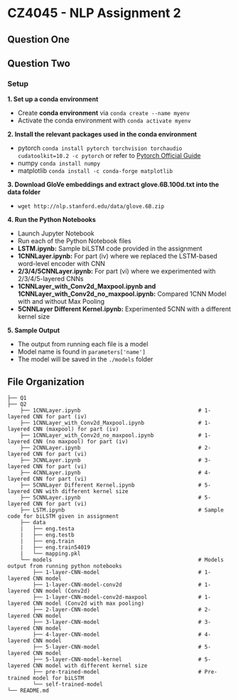 # CZ4045 - NLP Assignment 2

## Question One

## Question Two

### Setup
**1. Set up a conda environment**
- Create **conda environment** via `conda create --name myenv`
- Activate the conda environment with `conda activate myenv`

**2. Install the relevant packages used in the conda environment**
- pytorch `conda install pytorch torchvision torchaudio cudatoolkit=10.2 -c pytorch` or refer to [Pytorch Official Guide](https://pytorch.org/)
- numpy `conda install numpy`
- matplotlib `conda install -c conda-forge matplotlib`

**3. Download GloVe embeddings and extract glove.6B.100d.txt into the data folder**
- `wget http://nlp.stanford.edu/data/glove.6B.zip`

**4. Run the Python Notebooks**
- Launch Jupyter Notebook
- Run each of the Python Notebook files
- **LSTM.ipynb:** Sample biLSTM code provided in the assignment
- **1CNNLayer.ipynb:** For part (iv) where we replaced the LSTM-based word-level encoder with CNN
- **2/3/4/5CNNLayer.ipynb:** For part (vi) where we experimented with 2/3/4/5-layered CNNs
- **1CNNLayer_with_Conv2d_Maxpool.ipynb and 1CNNLayer_with_Conv2d_no_maxpool.ipynb:** Compared 1CNN Model with and without Max Pooling
- **5CNNLayer Different Kernel.ipynb:** Experimented 5CNN with a different kernel size

**5. Sample Output**
- The output from running each file is a model
- Model name is found in `parameters['name']`
- The model will be saved in the `./models` folder

## File Organization
```
├── Q1
├── Q2
    ├── 1CNNLayer.ipynb                                     # 1-layered CNN for part (iv)
    ├── 1CNNLayer_with_Conv2d_Maxpool.ipynb                 # 1-layered CNN (maxpool) for part (iv)
    ├── 1CNNLayer_with_Conv2d_no_maxpool.ipynb              # 1-layered CNN (no maxpool) for part (iv)
    ├── 2CNNLayer.ipynb                                     # 2-layered CNN for part (vi)
    ├── 3CNNLayer.ipynb                                     # 3-layered CNN for part (vi)
    ├── 4CNNLayer.ipynb                                     # 4-layered CNN for part (vi)
    ├── 5CNNLayer Different Kernel.ipynb                    # 5-layered CNN with different kernel size
    ├── 5CNNLayer.ipynb                                     # 5-layered CNN for part (vi)
    ├── LSTM.ipynb                                          # Sample code for biLSTM given in assignment
    ├── data
    |   ├── eng.testa
    |   ├── eng.testb
    |   ├── eng.train
    |   ├── eng.train54019
    |   └── mapping.pkl
    └── models                                              # Models output from running python notebooks
        ├── 1-layer-CNN-model                               # 1-layered CNN model
        ├── 1-layer-CNN-model-conv2d                        # 1-layered CNN model (Conv2d)
        ├── 1-layer-CNN-model-conv2d-maxpool                # 1-layered CNN model (Conv2d with max pooling)
        ├── 2-layer-CNN-model                               # 2-layered CNN model
        ├── 3-layer-CNN-model                               # 3-layered CNN model
        ├── 4-layer-CNN-model                               # 4-layered CNN model
        ├── 5-layer-CNN-model                               # 5-layered CNN model
        ├── 5-layer-CNN-model-kernel                        # 5-layered CNN model with different kernel size
        ├── pre-trained-model                               # Pre-trained model for biLSTM
        └── self-trained-model
└── README.md
```
